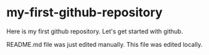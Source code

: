 # my-first-github-repository
Here is my first github repository. Let's get started with github.

README.md file was just edited manually. This file was edited locally.

